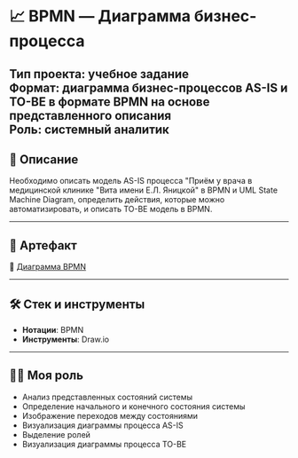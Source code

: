 # 📈 BPMN — Диаграмма бизнес-процесса

**Тип проекта:** учебное задание  
**Формат:** диаграмма бизнес-процессов AS-IS и TO-BE в формате BPMN на основе представленного описания    
**Роль:** системный аналитик
---

## 📌 Описание

Необходимо описать модель AS-IS процесса "Приём у врача в медицинской клинике "Вита имени Е.Л. Яницкой" в BPMN и UML State Machine Diagram, определить действия, которые можно автоматизировать, и описать TO-BE модель в BPMN.


---


## 📎 Артефакт

📄 [Диаграмма BPMN](https://viewer.diagrams.net/?tags=%7B%7D&lightbox=1&highlight=0000ff&edit=_blank&layers=1&nav=1&title=%D0%A0%D0%B0%D0%B1%D0%BE%D1%87%D0%B8%D0%B8%CC%86_%D1%84%D0%B0%D0%B8%CC%86%D0%BB_hw_5.drawio&dark=auto#R%3Cmxfile%20pages%3D%223%22%3E%3Cdiagram%20id%3D%22326YfQ6A8uz0iwaCt7I8%22%20name%3D%22BPMN%20AS-IS%22%3E7V1bd6NGtv41WmvOg7y4Xx51czKTdk4nzkmn52UWkrDEtCTUCLft%2FPrDrUq7LkCBACEbr0QtSlBA1d7fvtaukTrbv%2F4UOMftg792dyNFWr%2BO1PlIUWTLsKN%2F4pa3rMW0lbRlE3jrrO3c8Oj97WaNUtb67K3dE3Fi6Pu70DuSjSv%2FcHBXIdHmBIH%2FQp725O%2FIux6djcs0PK6cHdv6xVuH27TVUsxz%2B8%2But9miO8vojfcOOjl7k9PWWfsvoEldjNRZ4Pth%2Bm3%2FOnN38eihcUmvu8%2F5FT9Y4B5CkQv%2B8%2FTtc%2FDlYfFt84cpf%2F0e%2FH7y78dZLz%2Bc3XP2wiPF2EX9TbfRT8Ym%2FoZanvzoRtF7hG%2FZ4Bjfn330w%2FiUTN0kOkGTjq%2FpZdnvuKO5NLLN%2BHMqJZ8a%2BD5PPq3kU0e3jN4mvSv5JFFz%2FcdTih5vIicPsBjN5ZElJ58KeEglaZmB9uhR4btY4GQ1OU0CLTP0GbWryYWgn%2Fhzkv0Uf9qgXc2eKruXDO5lgtHT08ceJwf34Pbp%2BxjwJPSZPJwiTR7H%2F3xE%2FSvo2TRwNXwFiRqB6eeHX9HFc9wnOZT4pwUaSjh88Gl1NKB5cxB9TsGZc6ZzarwW6BbpqIEXJygvar9H1LQMOETHo8XjZTTXJPHaE%2FBWk%2FNkxi82BUOwACMIXx5Rd3ahGKfGj1XGrMeeDpp8l72rTTEL9a4SGDDIdRa6KmXaqMVmoCE6xAMJ6RmOdCPEj4FjcQkkcXAA8hZ8HIwoVvaJcAC%2F14S5bEE%2BQMpxGNQwnU4BhmBuLQBl7phItRCJpXELXWiBocaojV8HyobF%2BckVONoaGHOLvBFFG3CI2KFbZP3gBzsTEndudObJsx4wAyzA80GiR1NIU0Ql2oJAvwAvKQOqVZjZVQBf6Vl7BY6iZlpnhCqF%2B3AW4eije10wxIazP0Zwc1iejuUCpXm8VPJgDg%2FOjJkaCQwOV9NZMIOvgvGZA2bGODhnGHXGG7rkQuJeU3KONDC8eRKtYIqbVTXsumg7LSKMhilAxRSgMPDG0%2BjOgz4jXpgAQhNwL5SHFLlURc1KPCYxEFjAwLNGBUJK0BS3U4onFIASQ3YTcDk1wiIkXsCclWT%2BDL0OHDS5kCWs7DstFe6Ze8HzeRRFsBCL2pD34JhAJaSMaOkXsToGsrv2NeHT0TlwO1o6q2%2BbwH8%2BrMcrf%2BcHaX%2FewQs9Z9eucq1hzIHGAxw0ncETPL8yQ0gFCAPJBjLjhEYGwuKmdChxc1kX03Ax2dgkNE0r8jhusWpoEilh3IxBpmOa0RkQgAgPoIyAdMyheg5KSGBOlRFHQhV7PGh7h0Q%2FEYPZAniLCIZPHlgniz4N4rEJ4tfJF5eJweED4CLThypIfEir8BYY3lkVXCHnywL9sKokZkDW98V1z3Tua%2FAIRwtk1xnzlHiG8EybAvOtEBATf6oEJVUji2JjmTth1XUODtHIjBeiBnfJhAV9HjR8CBEcarFYM2MlxwwhcvQJUZVHZLkdYlgBOut5CiSkUYkzAEtIOkEq8eek2HzjEha%2B2ATTMwMvyZKLBMx%2F%2BBpIOBMSTwIvDEHFBMOEPZAQ%2FzKSLRJl3g0JLBPPzQSMI5dxq3pMpBHpV8fOEkBFhBhTwTxAEsCWEuUd0UnCxlJzQT4uSywTktAmgJvgq07OVy2UmPdtg3IfQbteruvmo6z7ymZ42d2xtKQo2b6rJIwUgs6U0H1NomzhPlLDoxtEOnwY%2BN%2FcWaqlR6eolrJUDSMmRm%2B3A%2B1r3bXWWqr1r7zDJmrVz0d%2F%2BBE7zcfRS6nTl60Xuo9Re3zTl8CJGc3%2F4QZPuyQQufXWa%2FcQtSUGghvHCaWM9rNArGzgZ4eBRhQ1dIPoNUBTFnj8yfX3bhi8Radkv45NI4uCZnHgsSyjuOjLOaxqoqjvFoRUTTVrdLJQ7gZ3f452Rl%2BygCc%2F%2BPl%2Fiqvt9Jff3L3z8IcWfvryr%2F88FwQ%2FhXFBK4ol1vZ3VTVJuQwllWltpaxUz9mbyg5BQ4XiCpIQeeQLGAbQaULtzs7bRNQ8X0V06ka8Mo3p01s5u0n2Q%2BgfmyJnkyZnDjUbNoeaVb0tao7UJ4acY8EEaQ6COrRl5gABoYDHpAAxngpcgEtyZj3XOxGD4DibtklyhhOkdCHFmJc2BpvlP2RNS8WXLMnZF9P4H4rzpLUTOuPAdVZhmlUxJ%2FjyfN5q55xOxM8HP%2FT8w9g9OMudO97GGMn2HEbwfBh7EYG%2BEhdLHPafKaNJaipQCncyTtGvU8zyUH8lmRGZwnfJP1OkakwoWYTnEqogdq4TgGK504u33zkHl%2BSt1dbbrT85b%2F5zPI7RvKy%2BoaNp4MYA%2BBkxkEw1PTivGf9u%2FcD7O2JS5yziovmFLHs%2B4zG%2BRXZdAxwqU%2FxpcPhTVTSeuGmPQU0%2Bg0KMvSw0KDa3BbOQOwHFiFM%2BLdk8CM%2BCJrc2CxYzTO564z5mh34Qbv2Nf3B2i3MrpSCdz%2FnkJ9pWPKr%2FdcPwLRtV5zn0yTEXHdGMRE7%2Bc7Byi07MssziRy8c%2BMDdOaH3g8xm4w1qduln30tUn2w6DYtkJNmQ7iTwp6hkjxFpbdww64SaKfxUF0yezWch6Hnjpvmw3o4aMSYqbASt8eR2Ngqm0gR2jMcjGSF9Gv0n3Smxc0hK%2FtfnsUCLG3ltJtsYC0DcA9nIazN1Xpcy5950m8Jp5HbJubdEPWT0XwQ8W%2BcYj8j%2BdRNni94tj%2FvDXeicvuXoeoG7ChFfYg6cnjLTJObE%2BOIHJ%2FgWq3tzZxmZUM4KqenIhKnBfuJyRtMp%2FuAgHG6DAGe1hW82KwY6wLdoXIO3v7Lrk4Ov8cGdjg7nr%2FDH%2BRs8%2BuwGXvTyySRWET%2BiYGmjxOEEnHqAqqpGUY1l39ngzzQ7RVWbYwjHqArzgGBiG3aKss5YGXyHyUTITcoJ0mPLmLVcKXO2GOUtGqZjHRx9Dng94HXyq9o7vFZuQB8tRU5b7wY5TXr%2BSvTRVDa0h5zaNSYvMeAm8eKWqOHgJ%2FZd0nafOE0ywbpGZyTuDm%2BVNmantGGTdEUDskQrXQbFnG3LS50vL%2B9J4YflJZv1RgVX5Jyse0rIseYLDotSEVl8O%2BgBxnG9Qdp9EGlnyb2TdjlOakGqh8FN1mNKJf%2BXkbmsJQSA%2Fi2hdUvnn82j7fPZ2b8ltIyehDmb7DufTN0fCelAIYGCH5%2Bcpbv77J%2B82MMd%2Fbb0w9DfRyfs4h%2BmOD8QBBifkr%2FcAAoTZzkC%2By2iAe94coFJN%2FWfw513cGd4hWYSrDkd04Mn7zVhnOysuItDwkhv%2B6Ufv0zUyd47OKGrtKoYakiWI1elxvKKzmGV1tzFNsddPND0jdL0Mn6cfybvgwnbjfSzgIpjatkxePJUsWXTAO6TvzZ5ArvrkfiQrs0SVpGjglojVNU5gVP3mQWguR4LNmJHB0ArZn1kyjyc6aypNLi999brxLzg6iqEyZHDJejmQDtRCsixPSimckVMluoMDtW1liZi2%2B%2FCQpe7sc7YgFGnFjnGqAuyemS5aJE1tUiFm6KDEkx5i8lJhDibfBCpIC4l2XY182kG%2FeBG9INT6BzWTkAovnv3dEqqk7QHtbQ3TdWvK%2BCT9J4bj1711DsnS4qopDCalhQX0oTSMqK34XwY8Pld4fPKCVfbJNe6U3yWFVPvl1dCltR%2BcKO4s90ABt%2FApQOXthBUtkk9yrg6k14lLtlHNcp99cK%2Fzk8RHX1FF0ffzw8UH7yBg7ZzkmTJElTHMOK2HlfFtvPVbPecwCpeSceh6QSlSDoU95Uleetxzn82yyTSz0e1Y3WYAxkUwaUqs9uOYDVI7mIT6U4yUL3JN6KnuhOOTvGfnk5uS1NpDAhEIpAM8Qej0W0gkNIRAkmUuitbescIlLNGg4ow3BAO5a3RqINDumGrpDlyGQ7xvVAalf3aJkpxAkq3asyo%2BcUxyuyZNBOGztopyvkRyfDB5zJJPrn5PGXZO%2Fl2zMYJ3RfnTemFKRNs%2Ff3y%2BVRqyhTHh%2FfPcZnrXbumC5NLd3UXsMlRApviSVyOk2KglBf5MRYqEIwy6qhk83McB7dQ5TAKqhQL3Tg%2FfZ1wZggULh7cG%2B%2FHvRFGvVFJJO3mFDIrAjsEjH97P3%2F5%2FvDrz8u%2F39bff%2F51%2Bvrl0%2BNY5pVxoEicM%2F1o6sqmPVP8gaLvH5OiGWctP562tXPaJpaLzNgxdEIFXH9rpR3BI67DAhkP4uYCtLbc3dJ%2FgYZW0hD9gAajOsGUmgIwxRT5ES41DwzKzzZmqink2AccXwdFxjqdPpKTQx4RgfMGTsvAM%2F%2BZNSqbRc1ufCb5tMuGFduchbK86qg0s%2FRu1bimsv5U%2FrJxVWkAZca%2F%2FPjzWdHGv9x7X5bBdrV9cLQxJ2%2B5yL%2BRocbqOfiRgwo1vBvVgETYQkTpTcBhsNz8PR3%2F9r9%2FTt1xxPFff7efftujcjnl7gKEyN0HkIuem79ao2wBONCqeOVV%2FWDtBrC06g8n%2BMd4DNvTMiWSsNlYVjSliv3JKo0WfElcg0R8ZbtYUZFBpbxhlbJyxOwsbcTtTpm2O%2BXu1EguwGssSrxjgC8GbgGIF1UDO8oR4hkBc6piJix1dQ8SN2uVBEmXlQt61oTdahy0G5bStbCUrg5iMZnNnNUQrS2m40IWLxOn35B1jTIhVfCPk0z%2FZ6h9%2BfLw9Hx4%2FOlXR9n%2Fa%2Ffw8n2saT2Dv5ywFTdXHfsrS2tBUxUfKfclazkO8Ncx%2FHmnmFEfn5cZN%2BbrmXi1GI2YLa02q4OwmkkjrHLHaoWtYSzfu8hbTtJvkG0BF1VRXOwZLHIk5JwqbJQXtOHCIiytwMZ28OalAyx%2BGK3QtGnMEkQsFOa8hOqLeJCm%2BQVZD0QmN2Aga0E35fQqdUnl7dmDNp6gN7OQyE1NSG92vb2Q4vLCipZty6JodvZFl3JeoSjMOvjE3oNPrKj%2BRIfIYtP2pmxytKFOfWQCkdZ3pAsVWn4CLrLG07YvEwsCDs4Bom4EonjLhTfuwQ2qhPLrgJJhXBOU%2BIRduGig1IVBJWAKbz1TvdRHk%2BnAMS4iTXgkXkWkTcqg15Ij8QUVYZVDGE3U7eCa7sWF3lsRTk0l7%2FQv0l90XvcSjqudsIZ3h%2FMdyye4viOWU5VTtrB3HHV39pCDhio%2B8oGQiglp%2B%2F2r8stPk4Plvr385f%2FuzLZrX0TNbTShcLnz471PqHVDFyURVkz%2BA5SXEe7FlCdISygbTGC5EscJeRExtZGhSNeXVuh9TIQTFDWq%2BJpmUz01laCoUkVCu0lQRDxVMyuLYsfmUhYR79feaYi7sV3OJjftLaJQ2DK%2FH3T5pahMwyBfCkRK41EOPmcqqM400qhNMQRojkdzXMlVdts5G1R4Gwdyf4bifEPiHLzuZih4%2FTHiMVhIVCjFQfEMJ3W824rXslJsl1y3fGQV2DNY%2FasrgLxwBgSS9wfX54dyfVZHFo0CFq07t2fOK3CW%2BLRQ6HQKPKNwf3AdSWK4sTAMzpqgKqrCOFYVQrcXXKnaj%2FLJLdIYZTxycgk6rXwsq1cxI0QLol8lm1RcYKrCoUK9q908aYuC9k60bVGofbIolNE52TU9GeOVCoDORqfV20ib6kRkI202cDFYLB1bLOIl8tvMoa0hQSgO59TO79j8Ua9i%2FvRdNAjbUmrPbCl1sKXejy3VzOrP6iilGiRKWde2pdSrbPHxMdzlyKgRUIPbcaxXjYhZMkmdyPTPC9XR5yOPX7sBNDSsAxAPQFxfXbQoUufELrtFYm3YAGRE5xZ1Urm6AqLrurD22vhWInwIVqlkCeydbb5uLDcHlRdhmPehbKzo5CO2u7xMbGS0KxSopEc9Llat8efmA4NOR8WqWwEdpBl1Djp2x6BTmPh%2BlWr5wnCTp6nUgBvdQHYDSsHS%2Bg84Q3rWqDV7Uzzs0rONznhLtOZ46W7exmPcheqldceHAMN1AwwdpkQxYWVOxd6OgwJIPb9h%2FGtqqU8LACi6JbDctzJG2s2bUUgla0CvkVS08XQzm%2F4gl4%2FM67QLnYdTo0pQDA07U1xvZwqk2iG3ZHa8efnjLXlX93W1ez4l9NimEJPo%2FDtO9b2OPZVt7x0jvimMVl8RFN815r0n38kSFcfh5U7IHBJrL%2F1O58R4OqOMwUT4SCZCaUC%2BYwtBv%2F04UH99qeIWgt6RL1WWTe3OBn9UCIEW420nquqIh27Pt4o4pwkbRNbQDnl4eWsjRshYNrjddmCG6FdxvfbWW6oLe0u1npV81zne0lKdZUiAGRJgIMRZvTMrUZyTljw6uYQKafKcvQLxAgRYV1MmTQaqDpaOjAJYUVNHAYdkqUVsKA7emr57a5rZR7QGIzHFCq6%2BPlLPcSYLbslbHHQjt94dxM6Nip2iUq8tmts6VaUAc8H1mIXnnG%2FSmUmFcKRaYuq8YS5vg1yu7GKC5YO3M3VaUoU8OXDd7VJjPd%2Bd3shWeOVrTBMioTfE42%2FNzNT6rvmgUkFN8gSgR3Ep8vMXwbLqtfbse%2B8Ur9H1tDkFSjsm%2BZxNWhuh1DKaYM9WxHdAZ5dLp9%2BjT7wzeulKZ7HaTIPqdHuqU3eRC1MimfrqKwkRgrSmSJmMzgQ1pAniPg1xH6yTIB43NEAnbLIh7rAYqawC8fmhlS96xaDOUm1rkWZuqWxOtKPISX5DGzuIe8KVTAGFnnD%2BlmCjXvnBFY7iPOdufWoDlrdo%2FUGkdoqgA1DY%2B8cR0UNKQE9SAuh6%2Frxy%2Fh0XUmxbtBYQPivuKJmZ7qyOL5mLirpB330H%2Bm6LbGhTbGh3p%2BByF53lJUYopOIJy3XnxalE9MeLbNyB1W6T1XjB4DDqLehWAupSz1hPoPQSN4cEEAWppTeVodabaluFkCVQuNgSVO0FSeDSpDid3hBZoWhLeDcJg1qr3F4pea7JdHs71V9ChUVWowARNp5yedkG2C0r3YJbKpOKwFl3YDduhpcvBjX8A%2BgGXSSKyZZ8NW0gx9NcjKEtJbKundMWY3JTa2DB9lPk5lN19Aci1db%2FkZSFL0i1ZTff4ishaD1Cb7aHoWoojjWDyqDXhUR81ep4CqUVj%2B2MMfJ0D%2BYCq%2BQC%2BsWo81uqp4fu2vdS5ySHyHU4hODhK7OLLbwUpaVaYpXpn8oYHptqMTlrNP1TF5D0zFxOW6FjRXAjuOY4w7gGZzRK8Y0QOcE29SneskUpvvlCVhdqHOZACA0SAtIgr1EY90JCKN5auQvVs12xVT4laDfS1hdGqiatb9EmRY4TqPpGoHl3yvUqsVeUyEJmV1P6iraUu6vU9%2B6TnlWhLJqkXAtt%2BO5bgXV%2B13F7XzAbwuuqO%2FI0a1SYMaICqa6vWae3xLXpwpgte5s5K%2Bhogulg%2F26C%2By%2FZzJtwgwuJrIvSltrYFtvSaZKoS1wWVcxurDW2h1V0GPixg%2Fp8euxEffDX8bL%2Bxf8D%3C%2Fdiagram%3E%3Cdiagram%20id%3D%22anxewemBDnC__M29I5zN%22%20name%3D%22UML%20State%20Machine%20Diagram%22%3E7Vxbd5s4EP41fnQPd%2BNHLna6Z%2Btuetxut%2FvSg41i02JwMc6lv34lIYmRAAe73SRO0guBQbeZ%2BebTSKIdmMHm9qKItutZHqN0YGirIokHZjgwDB3%2FxYJttEKSgJSYJz%2B5UGPSfRKjnVSwzPO0TLaycJlnGVqWkiwqivxGLnaVp81hzJdRihrSz0lcriupa4xq%2BVuUrNa8I90ZV282ES%2FMBr5bR3F%2BA0TmZGA4A8O8jQamPyAy%2BY8ZFHle3luMF97cBiglluV2rfqdnt6A0L1AWfmb2vxuOp%2B%2FpPvN269f19HPVXyxmY%2BHrKPrKN0zs%2BPWU9ylv8avnFVJO6kkVzkeC7Zmecdc5PzY5%2FzFcEfx4uEClra9raqx96KhUBuMR%2BTqa%2FRqgfuQXl16tXmXWOGqV3kkWNwc3rbP2IzOsR2pZHdDWAFPp2pMBqE%2BcHV6NYCqBpUEQG4Tn9UWcUFhkxbTgCTgVyw3acWql9YeK8m0YeIx79HgNyEoL0aL7x1Qy8WFP83e4eu8jEqEf86i5TrJyF2YRKsi2ry533fbJ%2Bo6%2FQ2zxXgKjD5pgLS694FdRvy%2BqkUdU1lZ9fGxrqIS5iE4KpvDpQthYoQ2aDCkJX0wHogAGJoBryta9gAmeN2xxtUUSDV51xTi9cipggY06RToqLcxAZZP2nSfAFzawAKsEeFFC3QGOzgQf1NQxef64Ouohyl%2FxbUcWAb0X9WmCwL9FIYgARltthjf2WK3lSPxzALUEK6FNKVAtcu1IbApRDqHqsSBsKLLbzzwNgSdjjrqnkDLSkW3UdEGrvXPmGtN4UrIoCJWFUBDfm2NWFumRkpRdYMWi1VD4TZ8dUCB0yZTIQk4WgIZcnYbv%2BqALK1%2BfGR1syZAvqqC6MsH7Qv26WJoD%2BgLdYf8DTMQpS8PWNgDw2t1QchtSPm%2BKixpYYD2T4%2BsMw4W6w2NFBsozrMPdcKgtm2Bn4gIOLXAWjawvDBa5RqrAYAANKLmh6yXFsx3pfsiZIATa72asJmAyLXbosZug4rSQhdsFKZtmx2kmbg1vYBkBfMgQ%2FaXC9qx25qdghRkLIdMHcWPB%2Bzkf1k9jSHpBQ19ha8FZkY9kGMAJFQ2NIG1tSMBdmBl1%2BV6xa3i3u9UsAV%2BAgyTX4hTUR2waCffuqAdlxdrTs0BmGJcoFcLXLsbFAQlZkPO%2BawMnG76hFITSLYEFXL1uhZ9DYKQ%2Bptw5YV7AqBkEy5icKGsBs9%2BpHlXAwpDeoKrEE9meRdC9oSUvxHKT3g6tIXLYEbeGs9HrZZExRPSC7GfoiR2WmNmNUE7EEucR9Sc7N7Utgt1noxYD4QlNI5X15oYhETGjrLY9MFa9YBpDm89KAveY5exhMj9y9n7ehAGJwQpMhSjClvCWUAuUAccZJIRkLdmODCxaebkrhydGnCpUNIFNmpmCM2SPhi2A%2BpKqdRxyYAhxaFRolu69VtuUizQ8e2uLPLvKMjTvKBFTNdYmI5DgjVJUyCPbeTGFqmxjZZJtsJSu376mGMWCodkY9q%2FWSclmmM56fSmiAg%2F5deouErpHv06iWOUYVmR77MYkc1rjXEDO5LQHTF2XA2PuXPPXO%2Bz2a9um1%2BgfIPK4g4%2Fs5aHrsZOEu6YQNctJrmpjyYcXmoNjiUcXjBipx8r0fxR2%2Fm4LNvRP%2FkAwA%2BQvstu%2F7wbF7Mf34KLLLMWQ7PlAEBBBYpXaM4eszzDP%2FzlvrimrtEbjsqLcp2v8ixK3%2BXU66TIN1SWd8x90b7MZZBB3xoUdFHBBS5%2BRlkMnqrxkUEd9jvWId8XS1Yq0z%2F8cTmcRdrHWbbaXw%2BT985%2ByI6ScHcrVB4wkvGLOCpQGpXJtTzgxwfEIZscBESaJtsdUkhAogroXhkfDxu4%2FOxSBK5pN%2BLWbAlbLnuiThof4yRI5%2BtoS96TiKIHOIdcKPtNnglidBXt0%2FKh%2FWk%2FT3fiGe1ef3LX7fabiXDtFhUJVgQRlzCHX9Yi6PlFtPy%2Boh79a1%2Bm5MTu0YNTHynetM%2FNmcUNSu4%2BXHqjzZcvo2tr9rdXLlqP1PvEZncgNpKwKf3FZk4g1z3y%2B6H9aFmqH5u5kdV0o%2FWkvWj08GIWe%2BSzFvyUb2nK2jnpRWmywgXCJTY%2BjUzimmQZpR57UZJUiSQ604SoQiul0QKlvohb7meWgtVJkXMMRIS8bxr1EGnPMX3UPV3mCd1I4Dg0XRmHhsITVZrHah0Bsvv6beBf7bjKQ0%2FtmGFc2PWxVwz2C1kxdK8EeqwYrOe5YjhkEwiIEH4DJTZL5PMfFTTAvT3psoYRrbTY5em%2BRF6x5NAg0vqJYC2OdmsBvLadiAedOUcqc7RtK%2FAsSZo7tSeNiD5ryGdLEVZPinBeEEVYrRQxhnuZboMilH1z5VMIsV9rgMIaaNBq2yKttqBfmcfhOcoh5tH57skZUU%2BfnZFnSz1OT%2BpxXxD1tGythMo3Bj3ZRB%2BM9dfcRax6HLsHg2jm2TGI3mcD59lSiNuTQqqp4YVwiNvOIVVqohxaw9NxcSD%2FShdmn4SDb%2BCcE1v02Sh8tmzBE0RIF90HVi%2BELbhRVLqAX4woaYbO%2FpnHa4IBjofGPRiDlzknxmhZDL8gxjB7Mob%2BkvZH9JbPcMKuf%2BaksY9IX8niQHrhnBtXlGXmfJjvA3eo7%2B42y%2BLTv%2FN%2FTjuFrE8RdSmSaaB3HlGqjAApCKWL%2FGZSCx7i8BCuIrkzH%2FhA0Wp8PcS%2F8Ps9J3vdPTfgrOL095xlYuBEd6DVLWlvd5oBjzAjS%2FNPGzOuVw37aZ2h0rL3%2FK8RfBT1f8ZhTv4D%3C%2Fdiagram%3E%3Cdiagram%20id%3D%22hYoqlKqIXTMq-99qZDfW%22%20name%3D%22BPMN%20TO-BE%22%3E7V1Zd%2BK4Ev41nDP3gRyvYB5Ze5bOdLrTnUny0seAA%2B4YTBtn%2FfXXiySXNmOWEOy4T4bBQpbkUlV9VaWS3ND7i%2BdPgb2an%2FtTx2toyixwpw190NA0NfovKljZM4cqiGtcuq%2B4UEGlD%2B7UWVMVQ9%2F3QndFF0785dKZhFSZHQT%2BE13tzvf4YVxObM%2FhSv9zp%2BE8LbW0dlb%2Bp%2BPO5rgjtdVJf1nYuDIa%2BHpuT%2F0nUKQPG1qroenPdkPvNeIy%2Bk%2FvB74fbqyGKy%2Be%2B44XUxbTNe13tHsD5NkDZxkeqM27T%2FroV%2BfH97nbHK36f%2FUf7v7xmqijR9t7QGSPWveiLnvz6KfWLEw6SUvu%2FGgsETXDFzRFrd8PPv6huU74pRtVMJTVc3ob%2Bp00NFAanXb82VOSTwN8HySfVvJp4i6jB057pUcSFfPDWxUZmyYd25YPKW8oeoCuhh4j%2Fhzh72rDUpLPfjxD2TOn1YbJp5pUgCUGoEsflWtpOyquln6PPjVAUA3fmJbDfmGbaYmOh0dK%2BvgzKtfxjSq4sU0%2FQjyGJn5g0lY6uBasBIauZE%2BCvqTjaIP6GqAFeQDyhFwF9Csph2NVwGAs9IkahFw5AoRT6WoDMGzmSZP6HZUeZxd%2F0Wj6ps8IKavRXQzp6RQMu3dx%2Fu%2FZZjlZnaiYqGfogTsMuzAKIf3e4%2BbSAvKkJyUdQDJzb07fjom7l82%2FLiVMoiFOyJ4DDq2bjXeoNSyj0WnFpGnZi1VEpeV4vaLns2TTrJFp1iiKl1ABfv%2FSRD3vKq5itYGeZSDRdkKlqIoeakQPhXRhAtU9EFEMNgL51AK3WOBXi6YCnAginzJotzjCkZka4omAU6yD1oaiB2FugSQ1QAsDPH5mboYiXZMQZEMvjO4nREsrE2UBHz%2BqP6I5sEcXjiQMRNphOCSif5%2FjyC7HkUNOwx5KACGDyTQ1nGJFxHI52MsbS4fE3hLDp0706oB%2BLobfIBwWVJg9Eesqe2Bqj7byyIz0QGumvGsiIAwPw8odBmaIJiKS3JcQBfCfBtGe1zIabSDsAiHITOhzBCkisx2WehRNoH0%2B5GYWS%2BUhLZSSSg5uyKW80hEgtAEYoAvI0aZKdKBfBMq0Q%2FMJZNkWxVos1zF2BNaV2a8MhGj0XBqgNcg9LTB4C0tLl5EnoG47sDkiPIxcQgtCoQfNDELhiLWV%2FCAGpEywfMIy4qyB8epciQYoKYWrPKvcFQhAyeTCYBDFAiQ1aU3BGPEQiU1agooADNFlCm0KGGAKsM8HVWc2WSqGE%2Bj1Q0khFiEx1KLvECN6wJDK0cUEtIS6WMnMI0g6AeLA2ALUPND0LGg87S5Pb%2BeZwWGNuEHAuIzM1u6A2xUakiH3QBXA0EgBNgXfBcOdhD%2BgElNzmVjoVu4pCUAeMnZJXUOmcp%2B%2BkYykR3M8w828zd4FA4OAxAgYpDaPAvluKGkEQikClBKbEWbhIE0sYibHwFauSsXSh%2BbClHA4mcqkJFMuhCt4awBGSIWRUC1XFyucN080Mp7rvTSjST%2B4ShFHLLxDpOuLCL7AdIBd5Ii2Rs%2BXBdoxRc2OgKnR4cQc4dNZCRh9s73c5x6MTCphjnYBFtHAlKfEgsEfZUtO2jkqSOZPAbAseUABn5FZH%2B4hkOR2oIipS6hYIQDzSEYkGTvjlB0k5kt5g0QTEaeEIISaheO3kBmekfhln65srYDTBFR%2FWwUBoEUzoB8DB7MoRFXAA0M91AZkIh6iwKLeypsYB%2BX3L1pkEnVALsbnYgxsIjAKKky5ViAYQvUBOZhwRX6YQ%2BFuVOmomclJlyzcRgRgo9hnd51NA%2FvJ9TkrDhJLaFETcWQCfjtIbU6cFVrakBCpGblTPPVg%2BFRYRg4jD8LuwNNpVC9a6DzH5fNw4UUFavR1HQb%2BvdP3PT9IquiWNtZbrXgorueB8qnpWFMjvmNlT9zlLCo1s6vvfqQ8Bs1osvTe09wNncuoPO70KbBjteI%2FOsGdl2S%2FzN3p1FlGZYH%2FsJw6cVqIgp4cJfuoLTL26LZozNJsFLVIGg38S7KQHH%2FhhMFLdI1abloKytF5QQWqaqCSpyzpp2WisjlI%2BGlbqNBGeUUz0vxWiTJRXZQrs3NqzeN3%2B6%2Fv819q87%2FJz8891e5ffFJEqTUDYjnxBjjtzLH8s35yF569dFgesgM8dwkHzP3AfY3m0%2FbQ5B51MlV2Mk3BXOqaIZhMwzyZyfSc29GPq7myeHqdPlzd3nQuL26amiFIlGLmyJnOnEt06Qfh3J%2F5S9sbZqW99dxexb%2BiDLlYwhlhzO777CeSHU%2FzLycMX9A02w%2Bhn6dIps6d%2FZDoI9tzZ8u4s2ienbinmAvcie110Q%2BLSB8kw4o1wMheuF48b3863qMT12NUg4qu%2BY48e%2Bx4PXtyP0ueha%2FgLKfdOP8vpssq0UBRycj18BNEV7gXjfBsTE0px%2BYJ3Np%2FCCZOTj0T5S7awcxB7f19GTq90ddF68fj1cyafjM%2Bj0ZNtb2nXASOZ4fuI%2F0Y78%2FgeUTJ4%2B%2BV7y7DZPRmL%2FpTzlQjdvHI%2FxvmIPb44l%2FSa7rMMsW11aSUbQHXRv9n2laZMjwSrjbddvSXCeHieRZnxZ6NV4vlmfOY8BaUKywun2P2vvDXbuj6sdiM%2FTD0F3K%2Bj6bkLvknELkwlmleMldO4EbMEH8fRHPlrtbORVbU8x9Cz11GIo7zamNNYa9X6cWd%2BxyrD1wrKolgYTm1g7hw%2FbIY%2B%2FETzZylE8SwUAwS5AK2P04YJoUSKr4GICHC%2B9NBCCFxWtJM2qImrqrm5c2OgN9CXBFik2%2BMmOF0Q8pTIv6CRhkiMvt5S5t26Sf2CjRnUVFxaBKZtDRivj8700aPpvDs3BKws37a7KxbBQyeDNcnnr1euxOaHeiJcp7d8Dr%2Bfmaiqxvwy%2BAZXryAC6AJ07JlRKW0IcO0cMENsSWii6yx5OoFXrHNHdDauP1xoX557f80J9%2Fsq1v16vL8y2vTwFslNpobnT35saD%2BLGyVbDOUbEAXsZWQSYdq4n6xulc7Zx3wr92mR5ASFLWyhShsGkdL324c6XztOg4kmGR2jijOQubSBOI8IGv9psTrjKUiMX9ouS6uvgMngjd7nLQXCxttQg6O4HtI4QH5YGhwDbJZaKPgp5pxf9xQzpSW2qGx46gSilv07%2B7WTsmYXOykF3Biaif95Jz0HOebhs0cfK2el55LFVaNw%2FWBLgjqk5woWZZKwcx1uKgBc09ISggTzBwAX6QLGmeS%2B5m%2ByFDx4sbGCIQmCjSIytp8YRp30DYHI9KyNhuHaIsCEaIyTVAobFIUCGEGKY9ghPb6XuYwRWoM6zyiyXprJM2xRotvPreD%2B8QqtseRtrInoUC3vLuzpTLeloqtOmD8qhjKofV7OosFYugShQ9q6CondHUKenx7L7yUCro6YuiCW3PharUOoIXPM7ckq9IKBXjZvaMaS2osYbBEazNYUhEoEdiINZSUE0o0QfDw3%2BfR%2FeO1ot10rW%2B%2Fpt3Zl%2Fms3dQ%2FEJLg4bFIApcyTG6Jg%2BRS8edxwFT3nJ3AKp2Yr4jSoplqNebUmMOsfRolxxxxEEaQHjMgmwiZc1qY4MOmjU61EVcL1BYCVb6AQO6y4RvnE2zMQ0wlVQWwJkqBzeT4gI5cMgx9VDQdQaILWIHOUwdFhJ%2FU5eRfKuqbBFsuwzM7dJ7sF61xCplJwdxfjB%2FWGzOTskQklO5BkpDQ9ezp%2B0vyrM7zxHtYJ2bn%2B2sSncleLV9ektgdLJLIUbuDp%2BYOyr28At6gUU1vMI8mAmeQIJZK75hhVsTI9hy4Fgb30ReGmtrs%2FDBmZwublKX144RgoQqkqQaLcoKFURAsKrrLIY8mu4OFQp9Lw5wJBreaMl5Qv45g1FAihBJLaVcSSuodc5WBEkEunrDevpmxZYISSSbeVlAiPJm0znyrYUIAEx2s7ysGE3XOdmVgwuJhYnxtG%2Fd3D9Y3c%2Bqo%2FR%2Fzp85o1kxZ94PghGTjTf4LJ3JWQDce0sIchl0DSQ0kdAq1irejVgtJMHDUSFJ%2BJMEsuRlKWh8ISjBVeJ9Dg6EpuILfh4v1gpSBsR9MnaA5SRmimzQe%2FNFswvL%2FNWRJBId%2FbdImtKqPHDnNI0cmdjiZJ4eTZav9YdRacJIIaDK%2BlC44p0p4StVpI6BabyIqIwLm%2BEhFELCim4hyqSLzpjSFvFLl6FiIz%2FhkMC%2BDSf5NPczJ7%2Fw22bccrxyFC4YgayyusXh%2FLNaZ82HwIQ7lzroTbdSvobikUCzYhCWuqFUTige3X6351c%2B%2Fz7%2F9e%2FN4%2Fu%2Bsf7W6lcU16wOF8g4UytEVBzh%2FNwLCFr0bAqVz1QcK7ajFBXvWay1edS1e0expoRaXHMpgSHyAWn9LtcRB9LdimmqtsgsydK6Yv%2F%2B%2BOfEuOf5Fo%2Fy2dRjAwJsSpA1uentyvYGu3kD3Tq68albDl6930FXHCtSKWoEVPVEllyp5x0oyrxxVwCuvYErrJjiq85GUOh%2BJOdKRzWwVrMaeeEJSjgp5Q1N0o6zxL4%2FjpRh%2BV3Y2Feu1oNNcC4rgFdqPUSMLdxnZxNpJSH6LzUSshsGIdVVtMFbAYBRsoxVXND%2BSwSjZSLtDdKM2IWsTcv%2FIA95GhNe9sAoujwkpRhJRNLNGknIiickjSU6a90dBEtH%2Bv0M5SYf0tro6jWQg4y9zrHqcS8W8U48J3hv4rnRvF%2FNG%2BO3WC1qitEcCnsnOMemSRH4ioOx12rL319euYxVcR1Ea4cJZr%2B0ZVt5bvzX8qGEkXS%2BbM%2Fl79nT%2B%2BXNnvvzZ%2FfSf3Xa8H38%2FNQWh2TwLAK0QTR6CxwTd%2Bfcw7oD1cLK1Bv3ecYtCUusYQNrigVRIug%2BVGS%2FY%2B4E8Mua85Y7oUPR6P3HtfO0cxWPeo1FC50ssUqIc7tTIWa%2FspdCiHBMgh%2Fsygtn4D82wYv7RFM3ooC%2BmItmeceiEFZks8%2FEWxqyMPuEtA7ktyBqWWcWUVrU1WG5rMG8h4fRUUod5TVxFbMEtT%2Besli0oN%2FGKROcresplHlHebN25B0CC38jIvC50232QQynG1NBRTujIDyS8P1hYpQeL19ZM%2Ff3Vsnv9QaB0X7znabNDVOg2KwV7o4Pz7IbX4PtN3FTsLKWXg2fUdHLxgi4KgIQAD8RvmTyWmt8v7R6%2FcoJ9nW1TN87MtmpoVvqJ36uER5DiHGplCy6jeO09cvXlkyU7QpM%2BFZNl5fWTu%2FDsxLyh1qQyWyQeR2%2FuB%2B5rBCK2R7HaBm1zIMXSVJk3ijQ7CqdYdA3nwEDVQjafvL9uEVoYW2ZEl8MQzePRzSdWFbZEq2mI5hJlc1BygBapBOkgxTbcpHX6WqOrbLYU6xjlCcYo3wTPZSc%2BtXgT78RDlEI9vOUpE9XSw9dBr92f3JvfZtOH9fgf69eXWSgKCOSopurp4TyiiLP1Nm5lPOohRBYcQg9jQH2AYNWDBJHWWE7tgAoyi7MNTgNQ2GwDfFmamIEQT7Y876JaeCI31wuY9Vo14SSPJtLkb%2BbN63BlUZjwDXe6pyU6FRBOQ8e1Vf%2FOVr27jmX48mGMBFWOJaPkn0Bvw0zeRvzG1fhfXO56nuj%2B99fzbeb90hVxHEQHaX5wTa8V1PQfaWO4JuCSQ64kFtT8MBCUjy90Ana9klgtJyGcB%2F4Ts5I4c5ZOEMf3TwAs2LSTajgFW77I7wNAheA93MJ6FU06yaOJ%2BDzQ%2FPQPoVNQMMmkdgrqUD%2BlhDXFsEpusct1ieyIHgOYRop0P9qbRXI3ZkUfLkgMDzNJ7cMu%2BE4CxsRKJKQYAiWDcwtkScrHTPKuc6Yra64ePGf6TfWmVnbj1fv9PA9%2FD333880v5dfX2fXPi%2BtCK6TZPvGx50%2FusXmJC5FBm20eV3ANcE0boAL2xaxH2HZqr%2BfEQJbwMOqaNp9ZW3hzWt9e9vAerAUhF6c5HTfDTlM6Jm0NMOya2vq7ZtRJ%2B1Ut5mijJjZDDpPKhzuOeNR%2BAa0ibNiJfMWJiKKHuwy5OMX26CRRJylpSpIfKTT5imTZZbpr4tnrtTuhtQ%2BtOcTZufnJufEFAME9EnZvf1yoX177P83JN%2FvqVr26PP%2Fy2jQOqGPy4OnIib1s5qeO90i%2Bsd5hj%2BDlOy5tCrFQROrz67c6v16uZg6Q7qycKaqp0%2BynHlX6ynyavfD8J13IwW%2B8h0Nk%2FArMXR53mOOVvHHyO5alE8Wfo73t4yD6nU07auqs%2F%2FVGwGK2aBMwItxBgQV3fBSD1mgbDBWR7XlQi5Yj2T69lM%2BkFbrj5gdwx5cRoa8zzRZf3pBhRReZnkuuXuAVq%2Bmguk8UKtT0ORo206o3QN%2B%2BtYYtfFyPPEu51NEG1VAYkT%2BSdub2N2R7z8pi9yd1Az%2BOkUtr4lHE8eJzfxqb8cP%2FAw%3D%3D%3C%2Fdiagram%3E%3C%2Fmxfile%3E)


---

## 🛠 Стек и инструменты

- **Нотации**: BPMN
- **Инструменты**: Draw.io

---

## 🧑‍💻 Моя роль

- Анализ представленных состояний системы
- Определение начального и конечного состояния системы
- Изображение переходов между состояниями
- Визуализация диаграммы процесса AS-IS
- Выделение ролей
- Визуализация диаграммы процесса TO-BE
